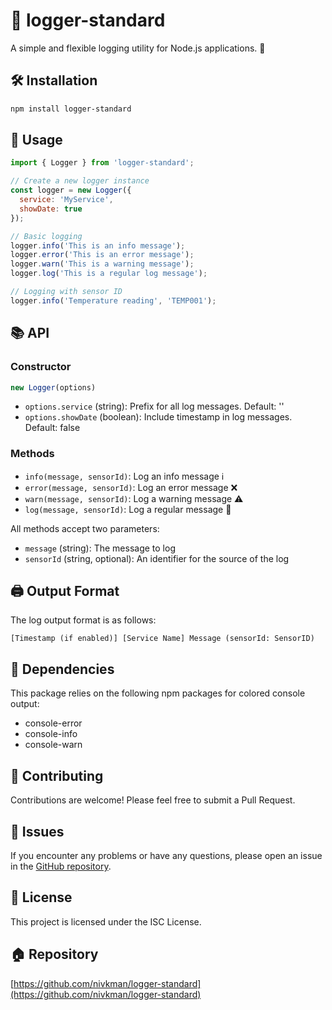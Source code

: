 # 📝 logger-standard

A simple and flexible logging utility for Node.js applications. 🚀

## 🛠️ Installation

```bash
npm install logger-standard
```

## 🚀 Usage

```javascript
import { Logger } from 'logger-standard';

// Create a new logger instance
const logger = new Logger({
  service: 'MyService',
  showDate: true
});

// Basic logging
logger.info('This is an info message');
logger.error('This is an error message');
logger.warn('This is a warning message');
logger.log('This is a regular log message');

// Logging with sensor ID
logger.info('Temperature reading', 'TEMP001');
```

## 📚 API

### Constructor

```javascript
new Logger(options)
```

- `options.service` (string): Prefix for all log messages. Default: ''
- `options.showDate` (boolean): Include timestamp in log messages. Default: false

### Methods

- `info(message, sensorId)`: Log an info message ℹ️
- `error(message, sensorId)`: Log an error message ❌
- `warn(message, sensorId)`: Log a warning message ⚠️
- `log(message, sensorId)`: Log a regular message 📢

All methods accept two parameters:
- `message` (string): The message to log
- `sensorId` (string, optional): An identifier for the source of the log

## 🖨️ Output Format

The log output format is as follows:

```
[Timestamp (if enabled)] [Service Name] Message (sensorId: SensorID)
```

## 🔗 Dependencies

This package relies on the following npm packages for colored console output:
- console-error
- console-info
- console-warn

## 🤝 Contributing

Contributions are welcome! Please feel free to submit a Pull Request.

## 🐛 Issues

If you encounter any problems or have any questions, please open an issue in the [GitHub repository](https://github.com/nivkman/logger-standard/issues).

## 📜 License

This project is licensed under the ISC License.

## 🏠 Repository

[https://github.com/nivkman/logger-standard](https://github.com/nivkman/logger-standard)